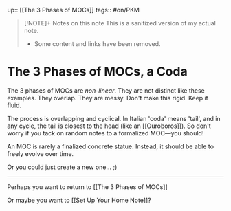 up:: [[The 3 Phases of MOCs]]
tags:: #on/PKM 

> [!NOTE]+ Notes on this note
> This is a sanitized version of my actual note. 
> - Some content and links have been removed.

# The 3 Phases of MOCs, a Coda
The 3 phases of MOCs are *non-linear*. They are not distinct like these examples. They overlap. They are messy. Don't make this rigid. Keep it fluid.

The process is overlapping and cyclical. In Italian 'coda' means 'tail', and in any cycle, the tail is closest to the head (like an [[Ouroboros]]). So don't worry if you tack on random notes to a formalized MOC—you should!

An MOC is rarely a finalized concrete statue. Instead, it should be able to freely evolve over time.

Or you could just create a new one... ;)

---
Perhaps you want to return to [[The 3 Phases of MOCs]]

Or maybe you want to [[Set Up Your Home Note]]?